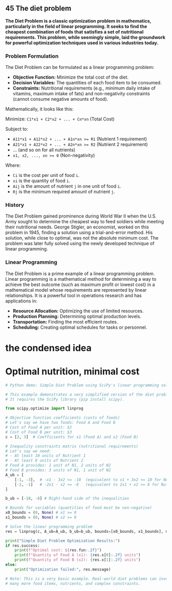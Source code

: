 ## 45 The diet problem

**The Diet Problem is a classic optimization problem in mathematics, particularly in the field of linear programming. It seeks to find the cheapest combination of foods that satisfies a set of nutritional requirements. This problem, while seemingly simple, laid the groundwork for powerful optimization techniques used in various industries today.**

### Problem Formulation

The Diet Problem can be formulated as a linear programming problem:

*   **Objective Function:** Minimize the total cost of the diet.
*   **Decision Variables:** The quantities of each food item to be consumed.
*   **Constraints:** Nutritional requirements (e.g., minimum daily intake of vitamins, maximum intake of fats) and non-negativity constraints (cannot consume negative amounts of food).

Mathematically, it looks like this:

Minimize: `C1*x1 + C2*x2 + ... + Cn*xn` (Total Cost)

Subject to:
*   `A11*x1 + A12*x2 + ... + A1n*xn >= R1` (Nutrient 1 requirement)
*   `A21*x1 + A22*x2 + ... + A2n*xn >= R2` (Nutrient 2 requirement)
*   ... (and so on for all nutrients)
*   `x1, x2, ..., xn >= 0` (Non-negativity)

Where:
*   `Ci` is the cost per unit of food `i`.
*   `xi` is the quantity of food `i`.
*   `Aij` is the amount of nutrient `j` in one unit of food `i`.
*   `Rj` is the minimum required amount of nutrient `j`.

### History

The Diet Problem gained prominence during World War II when the U.S. Army sought to determine the cheapest way to feed soldiers while meeting their nutritional needs. George Stigler, an economist, worked on this problem in 1945, finding a solution using a trial-and-error method. His solution, while close to optimal, was not the absolute minimum cost. The problem was later fully solved using the newly developed technique of linear programming.

### Linear Programming

The Diet Problem is a prime example of a linear programming problem. Linear programming is a mathematical method for determining a way to achieve the best outcome (such as maximum profit or lowest cost) in a mathematical model whose requirements are represented by linear relationships. It is a powerful tool in operations research and has applications in:

*   **Resource Allocation:** Optimizing the use of limited resources.
*   **Production Planning:** Determining optimal production levels.
*   **Transportation:** Finding the most efficient routes.
*   **Scheduling:** Creating optimal schedules for tasks or personnel.

# the condensed idea

# Optimal nutrition, minimal cost

```python
# Python demo: Simple Diet Problem using SciPy's linear programming solver

# This example demonstrates a very simplified version of the diet problem.
# It requires the SciPy library (pip install scipy).

from scipy.optimize import linprog

# Objective function coefficients (costs of foods)
# Let's say we have two foods: Food A and Food B
# Cost of Food A per unit: $2
# Cost of Food B per unit: $3
c = [2, 3]  # Coefficients for x1 (Food A) and x2 (Food B)

# Inequality constraints matrix (nutritional requirements)
# Let's say we need:
# - At least 10 units of Nutrient 1
# - At least 8 units of Nutrient 2
# Food A provides: 1 unit of N1, 2 units of N2
# Food B provides: 3 units of N1, 1 unit of N2
A_ub = [
    [-1, -3],  # -x1 - 3x2 <= -10  (equivalent to x1 + 3x2 >= 10 for Nutrient 1)
    [-2, -1]   # -2x1 - x2 <= -8   (equivalent to 2x1 + x2 >= 8 for Nutrient 2)
]

b_ub = [-10, -8] # Right-hand side of the inequalities

# Bounds for variables (quantities of food must be non-negative)
x0_bounds = (0, None) # x1 >= 0
x1_bounds = (0, None) # x2 >= 0

# Solve the linear programming problem
res = linprog(c, A_ub=A_ub, b_ub=b_ub, bounds=[x0_bounds, x1_bounds], method='highs')

print("Simple Diet Problem Optimization Results:")
if res.success:
    print(f"Optimal cost: ${res.fun:.2f}")
    print(f"Quantity of Food A (x1): {res.x[0]:.2f} units")
    print(f"Quantity of Food B (x2): {res.x[1]:.2f} units")
else:
    print("Optimization failed:", res.message)

# Note: This is a very basic example. Real-world diet problems can involve
# many more food items, nutrients, and complex constraints.
```